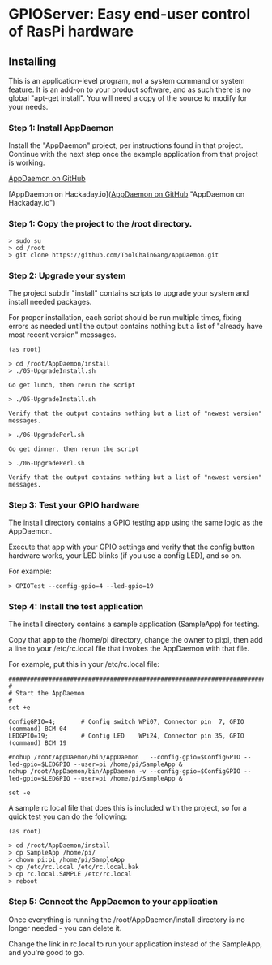 # GPIOServer: Easy end-user control of RasPi hardware

## Installing

This is an application-level program, not a system command or system feature. It is an add-on to your
product software, and as such there is no global "apt-get install". You will need a copy of the source
to modify for your needs.

### Step 1: Install AppDaemon

Install the "AppDaemon" project, per instructions found in that project. Continue with the next step
once the example application from that project is working.

[AppDaemon on GitHub](https://github.com/ToolChainGang/AppDaemon "AppDaemon on GitHub")

[AppDaemon on Hackaday.io]([AppDaemon on GitHub](https://github.com/ToolChainGang/AppDaemon "AppDaemon on GitHub")
 "AppDaemon on Hackaday.io")


### Step 1: Copy the project to the /root directory.

```
> sudo su
> cd /root
> git clone https://github.com/ToolChainGang/AppDaemon.git
```

### Step 2: Upgrade your system 

The project subdir "install" contains scripts to upgrade your system and install needed packages.

For proper installation, each script should be run multiple times, fixing errors as needed until the
output contains nothing but a list of "already have most recent version" messages.

```
(as root)

> cd /root/AppDaemon/install
> ./05-UpgradeInstall.sh

Go get lunch, then rerun the script

> ./05-UpgradeInstall.sh

Verify that the output contains nothing but a list of "newest version" messages.

> ./06-UpgradePerl.sh

Go get dinner, then rerun the script

> ./06-UpgradePerl.sh

Verify that the output contains nothing but a list of "newest version" messages.

```

### Step 3: Test your GPIO hardware

The install directory contains a GPIO testing app using the same logic as the AppDaemon.

Execute that app with your GPIO settings and verify that the config button hardware works,
your LED blinks (if you use a config LED), and so on.

For example:

```
> GPIOTest --config-gpio=4 --led-gpio=19
```

### Step 4: Install the test application

The install directory contains a sample application (SampleApp) for testing.

Copy that app to the /home/pi directory, change the owner to pi:pi, then add a line to your
/etc/rc.local file that invokes the AppDaemon with that file.

For example, put this in your /etc/rc.local file:

```
########################################################################################################################
#
# Start the AppDaemon
#
set +e

ConfigGPIO=4;       # Config switch WPi07, Connector pin  7, GPIO (command) BCM 04
LEDGPIO=19;         # Config LED    WPi24, Connector pin 35, GPIO (command) BCM 19

#nohup /root/AppDaemon/bin/AppDaemon   --config-gpio=$ConfigGPIO --led-gpio=$LEDGPIO --user=pi /home/pi/SampleApp &
nohup /root/AppDaemon/bin/AppDaemon -v --config-gpio=$ConfigGPIO --led-gpio=$LEDGPIO --user=pi /home/pi/SampleApp &

set -e
```

A sample rc.local file that does this is included with the project, so for a quick test you can do the following:

```
(as root) 

> cd /root/AppDaemon/install
> cp SampleApp /home/pi/
> chown pi:pi /home/pi/SampleApp
> cp /etc/rc.local /etc/rc.local.bak
> cp rc.local.SAMPLE /etc/rc.local
> reboot
```

### Step 5: Connect the AppDaemon to your application

Once everything is running the /root/AppDaemon/install directory is no longer needed - you can delete it.

Change the link in rc.local to run your application instead of the SampleApp, and you're good to go.
